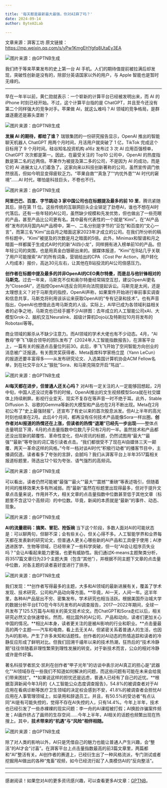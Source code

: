 ```yaml
---

title: '每天都是最新最大最强，你对AI麻了吗？'
date: 2024-09-14
author: ByteAILab

---
```


文章来源：湃客工坊
原文链接：https://mp.weixin.qq.com/s/yPw1KmgEHYgfq8UtaEy3EA

![图片来源：由GPTNB生成](http://www.jesonc.com/upload/8FD7B96F5E34993C64020C0DB54F4C00/1726209108321/luWYH77jhIt-M23fgDGSFuO172it.png)

我们终于等来苹果发布的史上第一台 AI 手机。人们的期待值提前被拉满后却发现，突破性创新是没有的，除部分英语国家以外的用户，与 Apple 智能也是暂时无缘的。

---


早在一年半以前，黄仁勋就表示：一个崭新的计算平台已经被发明出来，而 AI 的 iPhone 时刻已经开始。不过，这个计算平台指的是 ChatGPT，并且至今还没有第二个同样强大的竞争对手。苹果做 AI，就这么难吗？AI 领域的竞争格局，是群雄逐鹿还是寡头垄断？

![图片来源：由GPTNB生成](http://www.jesonc.com/FkBadevC2IH5O63We4ISDkCBFAoO)

**发展 AI 的期待，都给了谁？**
瑞银集团的一份研究报告显示，OpenAI 推出的智能聊天机器人 ChatGPT 用两个月时间，月活用户就突破了 1 亿，TikTok 完成这个目标用了 9 个月时间。硅谷知名投资机构 a16z 发布过 3 次 AI 应用百强榜单，ChatGPT 次次都是第一。因此，在最受关注的 Top10 公司中，OpenAI 的热度指数是第二名的近两倍。苹果作为被提及第二多的公司，不是因为 AI 的成功，而是它的 AI 进展太让人们着急了。这家向来以科技创新著称的公司，虽然宣传调门依然很高，但如今明显变得疲软乏力。“苹果自救”“真急了”“内忧外患”“AI 时代的窘境”......AI 时代，哪怕是科技巨头，不卷也不行。

![图片来源：由GPTNB生成](http://www.jesonc.com/FuEvr3M5pfmaQd-HsST_qN_sDgVD)

**阿里巴巴、百度、字节跳动 3 家中国公司也在标题提及最多的前 10 里**，腾讯紧随其后，排在第 11 位。这些传统的互联网巨头企业铆足了劲卷AI，谁也不想在AI时代落后。还有一些年轻的AI公司，虽然缺少规模和先发优势，但也做出了一些亮眼的产品，甚至产品比公司更有名。其中最有代表性的一个就是“Kimi”。在“AI产品榜”发布的8月国内AI产品榜中，第一、二名分别是字节的“豆包”和百度的“文心一言”，而第三名“Kimi”出自月之暗面这家2023年才成立的公司。在我们所分析的稿件标题中，“Kimi”被提及的次数是月之暗面的5倍。此外，Minimax和智谱和月之暗面一样都属于生成式AI时代的新“AI四小龙”，同样拥有进入榜单前10的产品。但年轻公司的突围，也是用真金白银砸出来的。据媒体报道，“Kimi”在B站几乎关联了用户可能搜索“AI”的所有词条，营销给出的CPA（Cost Per Action，用户转化人均成本）报价，高达30元左右，让其他在B站投流的AI公司倍感压力。

**创作者在标题中提及最多的并非OpenAI的CEO奥尔特曼，而是总与他针锋相对的马斯克**。过去一年来，马斯克不仅和奥尔特曼经常隔空互怼，建议OpenAI更名为“ClosedAI”，还指控OpenAI违反合同并向法院提起诉讼。马斯克是太闲，还是太理想主义？对于马斯克的指控，OpenAI声称，如果案件开始进行审前事实调查和信息共享，马斯克将利用该诉讼来获取OpenAI的“专有记录和技术”。也有声音指出，OpenAI也想借此击垮马斯克的人设。实际上，AI早已成为各领域利益相关者的必争之地，马斯克也已经手握不少AI拼图：去年成立的人工智能公司xAI、大模型Grok-2、脑机交互Neuralink、超级计算机Dojo以及特斯拉10月将发布的Robotaxi等等。

商业领域的厮杀从不缺少注意力。而AI领域的学术大佬也有不少动态。4月，“AI教母”李飞飞联合领导的团队发布了《2024年人工智能指数报告》，在湃客平台上，一篇有关的报道点击量位列前30。此后，李飞飞开始了空间智能方向创业的消息被广泛报道。有关图灵奖获得者、Meta首席科学家杨立昆（Yann LeCun）的报道还要丰富得多——从发布研究论文、入选美国计算机协会ACM Fellow名单，到在社交平台X上“狠批”Sora、和马斯克隔空开启“骂战”...

![图片来源：由GPTNB生成](http://www.jesonc.com/FsIdqsJa09aO3EHVdSZ8YoraNoQf)

**AI每天都在进步，但普通人还关心吗？**
对AI有一定关注的人一定能够回想起，2月中旬，中国人还没过完春节的时候，OpenAI推出的文生视频模型Sora就在社交媒体上持续刷屏。影视行业变天、现实不复存在等声音一时不绝于耳。此外，Stable Diffusion 3、谷歌的Gemma等新的大模型和产品也在2月不断出现。Meta在2月初公布了“史上最强财报”，还宣布了有史以来的首次股息派发。但AI上半年的高光时刻也结束在2月。此后4个月间，都再没有任何技术产品能像Sora一样出圈。**创作者对AI报道的热情还在上涨，但读者的热情“退潮”已经先一步出现**——整体点击量明显下滑，6月的点击量指数中位数几乎只有2月的一半。虽然技术和产品都还没出现新的颠覆性、革命性变化，但AI资讯的标题，仍然试图用“最大”“最强”“最新”等夸张的词汇吸引读者点击。“我们都很受不了现在AI自媒体三天一颠覆、两天一革命这样的风格。”今年一档对谈AI时代“积极行动者”的播客节目中，主播调侃道。读者看多了夸张的言辞，会腻吗？我们从湃客平台上半年3517篇相关报道标题里，筛选出12个较为夸张、语气强烈的高频词。

![图片来源：由GPTNB生成](http://www.jesonc.com/FtiocZ932gWkprjE7q7iF85p21nh)

可以看出，读者仍然可能被“最强”“最火”“最大”“震撼”“重磅”等表述吸引，但随着时间的推移效果大多有所减弱。而“最新”虽然在标题里出现得最多，但对于提升文章点击量来说，作用并不大，相关文章的点击量指数中位数甚至低于其他文章（标题里不含这12个高频词）的中位数。毕竟，新闻的本质就是“最新”的事件、动态、现象。

![图片来源：由GPTNB生成](http://www.jesonc.com/FkRhfybp7mz77JdbGA6x0x15lGWP)

**AI的流量密码：搞笑、冒犯、抢饭碗**
当下这个阶段，多数人面对AI的可能状态是：可以聊两句，但聊不深；会有些关心，但关心得不多。人工智能学界和业界每天都在发表新的研究论文，但普通人更关心哪些新的AI产品和工具便于使用；AI渗透进医学、生物等领域，已经带来了一些科学突破，但一句“AI会让程序员失业吗？”会让AI看起来能力更强，也更有威胁性。我们通过K-means主题聚类分析，将3517篇文章归为23个主题大类（包含“其他”），并根据不同主题下文章的点击量中位数，对各主题的读者喜好度进行了排序。

![图片来源：由GPTNB生成](http://www.jesonc.com/Fhy_gBP8nJ5f4EBL1uXeuBz-HrJD)

我们发现：**创作者写得最多的主题，大多和AI领域的最新进展有关，覆盖了学术发现、技术研究、公司和产品动向等方面。**毕竟，AI一天，人间一年。这半年里，各种AI产品层出不穷、密集发布，学术研究也相当活跃。根据美国乔治城大学的数据分析平台ETO在今年5月发布的AI调查报告，2017—2022年期间，全球一共发布了125.5万篇与AI相关的英文技术论文。而ChatGPT和Sora走红以后，相关研究必然又会快速增长。然而，相比国外的AI公司、产品和动向，读者们更加关心中国的情况。**相比AI本身，读者更关注的是被AI影响的行业和职业。**点击量最高的两个主题——汽车和电商，看上去无关AI，但紧密关系着普通人的生活，也因为AI的影响，产生了许多未知和话题性。创作者的对AI动态的热情追踪和读者的冷静反应形成了鲜明对比。但我们回溯千禧年以来的技术热潮，狂热后的“技术冷静期”往往伴随着非理性繁荣到理性发展的转变。对于新技术而言，公众的相对冷静或许是件好事。

著名科技学者凯文·凯利在创作者“甲子光年”的访谈中表示对AI真正的担心是“武器化”“AI领域存在一些我们不知道如何解决的问题，而这些问题有可能在未来会给我们带来困扰”。**如果说这样的担忧还是远虑，普通人已经有了自己的近忧。**根据澎湃新闻今年3月的《人工智能公众态度调查报告》，54.8%的被调查者对于AI应用在看病诊断等医疗卫生领域的决定权会感到不安，41.8%的被调查者会担忧AI应用在人事管理领域上，如录用和辞退员工。并且，有50.5%的受访者“有点认同”AI是有可能失控的，觉得不存在AI失控的人，只有14.4%。今年上半年，技术也已经引发了一些赤裸裸的现实问题：李一舟的AI课程被打假；AI换脸诈骗案件频发；AI画作挤占了画师的生存空间......今年上半年，AI相关的话题也频繁出现在热搜上。其中，**技术带来的“机遇”与“风险”相伴相随。**

![图片来源：由GPTNB生成](http://www.jesonc.com/FoTWHTDdGnZaQHPqJrnf_bTudIgy)

除了对人类的影响以外，AI只是凭借自己的魅力也能让普通人产生兴趣，会“整活”的AI才会“讨喜”。在湃客平台上点击量指数最高的前3篇文章里，两篇都和“AI”整活有关。AI创作者的赛道上，已经衍生出了一种风格流派，专门测试或者挖掘用AI做出的各种“鬼畜”视频，如今已经流行起了人类模仿AI的“反向整活”。

---
---
感谢阅读！如果您对AI的更多资讯感兴趣，可以查看更多AI文章：[GPTNB](https://gptnb.com)。